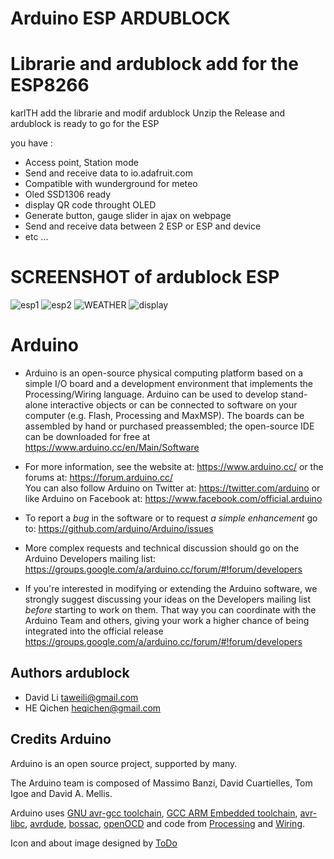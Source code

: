 Arduino ESP ARDUBLOCK
========

Librarie and ardublock add for the ESP8266
========
karlTH add the librarie and modif ardublock
Unzip the Release and ardublock is ready to go for the ESP

you have :
- Access point, Station mode
- Send and receive data to io.adafruit.com
- Compatible with wunderground for meteo
- Oled SSD1306 ready
- display QR code throught OLED
- Generate button, gauge slider in ajax on webpage 
- Send and receive data between 2 ESP or ESP and device
- etc ...

SCREENSHOT of ardublock ESP
========

![esp1][esp1]
![esp2][esp2]
![WEATHER][weather]
![display][display]

[esp1]: https://raw.githubusercontent.com/karlTH/arduino-esp-ardublock/master/images/esp1.png
[esp2]: https://raw.githubusercontent.com/karlTH/arduino-esp-ardublock/master/images/esp2.png
[WEATHER]: https://raw.githubusercontent.com/karlTH/arduino-esp-ardublock/master/images/espweather.png
[display]: https://raw.githubusercontent.com/karlTH/arduino-esp-ardublock/master/images/display.png


Arduino 
========
* Arduino is an open-source physical computing platform based on a simple I/O
board and a development environment that implements the Processing/Wiring
language. Arduino can be used to develop stand-alone interactive objects or
can be connected to software on your computer (e.g. Flash, Processing and MaxMSP).
The boards can be assembled by hand or purchased preassembled; the open-source
IDE can be downloaded for free at https://www.arduino.cc/en/Main/Software

* For more information, see the website at: https://www.arduino.cc/
or the forums at: https://forum.arduino.cc/  
You can also follow Arduino on Twitter at: https://twitter.com/arduino or
like Arduino on Facebook at: https://www.facebook.com/official.arduino

* To report a *bug* in the software or to request *a simple enhancement* go to:
https://github.com/arduino/Arduino/issues

* More complex requests and technical discussion should go on the Arduino Developers
mailing list:
https://groups.google.com/a/arduino.cc/forum/#!forum/developers

* If you're interested in modifying or extending the Arduino software, we strongly
suggest discussing your ideas on the Developers mailing list *before* starting
to work on them. That way you can coordinate with the Arduino Team and others,
giving your work a higher chance of being integrated into the official release
https://groups.google.com/a/arduino.cc/forum/#!forum/developers




Authors ardublock
------------
* David Li taweili@gmail.com
* HE Qichen heqichen@gmail.com

Credits Arduino
--------
Arduino is an open source project, supported by many.

The Arduino team is composed of Massimo Banzi, David Cuartielles, Tom Igoe
and David A. Mellis.

Arduino uses
[GNU avr-gcc toolchain](https://gcc.gnu.org/wiki/avr-gcc),
[GCC ARM Embedded toolchain](https://launchpad.net/gcc-arm-embedded),
[avr-libc](http://www.nongnu.org/avr-libc/),
[avrdude](http://www.nongnu.org/avrdude/),
[bossac](http://www.shumatech.com/web/products/bossa),
[openOCD](http://openocd.org/)
and code from [Processing](http://www.processing.org)
and [Wiring](http://wiring.org.co).

Icon and about image designed by [ToDo](https://www.todo.to.it/)

